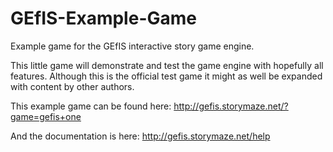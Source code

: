 # GEfIS-Example-Game
Example game for the GEfIS interactive story game engine.

This little game will demonstrate and test the game engine with hopefully all features. 
Although this is the official test game it might as well be expanded with content by other authors.
 
This example game can be found here:
http://gefis.storymaze.net/?game=gefis+one
 
And the documentation is here:
http://gefis.storymaze.net/help
